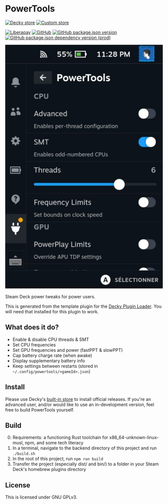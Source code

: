 # PowerTools

[![Decky store](https://img.shields.io/badge/dynamic/json?color=blue&label=release&query=%24%5B%3F%28%40.name%3D%3D%27PowerTools%27%29%5D.versions%5B0%5D.name&url=https%3A%2F%2Fplugins.deckbrew.xyz%2Fplugins&style=flat-square)](https://plugins.deckbrew.xyz/)
[![Custom store](https://img.shields.io/badge/dynamic/json?color=blue&label=preview&query=%24%5B%3F%28%40.name%3D%3D%27PowerTools%27%29%5D.versions%5B0%5D.name&url=https%3A%2F%2Fnot-decky-alpha.ngni.us%2Fplugins&style=flat-square)](https://github.com/NGnius/PowerTools/wiki)

[![Liberapay](https://img.shields.io/liberapay/patrons/NGnius?style=flat-square)](https://liberapay.com/NGnius)
[![GitHub](https://img.shields.io/github/license/NGnius/PowerTools?style=flat-square)](https://github.com/NGnius/PowerTools/blob/main/LICENSE)
[![GitHub package.json version](https://img.shields.io/github/package-json/v/NGnius/PowerTools?style=flat-square)](https://github.com/NGnius/PowerTools/blob/main/package.json)
[![GitHub package.json dependency version (prod)](https://img.shields.io/github/package-json/dependency-version/NGnius/PowerTools/decky-frontend-lib?style=flat-square)](https://github.com/NGnius/PowerTools/blob/main/pnpm-lock.yaml)

![plugin_demo](./assets/ui.png)

Steam Deck power tweaks for power users.

This is generated from the template plugin for the [Decky Plugin Loader](https://github.com/SteamDeckHomebrew/decky-loader).
You will need that installed for this plugin to work.

## What does it do?

- Enable & disable CPU threads & SMT
- Set CPU frequencies
- Set GPU frequencies and power (fastPPT & slowPPT)
- Cap battery charge rate (when awake)
- Display supplementary battery info
- Keep settings between restarts (stored in `~/.config/powertools/<gameId>.json`)

## Install

Please use Decky's [built-in store](https://beta.deckbrew.xyz/) to install official releases.
If you're an advanced user, and/or would like to use an in-development version, feel free to build PowerTools yourself.

## Build

0. Requirements: a functioning Rust toolchain for x86_64-unknown-linux-musl, npm, and some tech literacy
1. In a terminal, navigate to the backend directory of this project and run `./build.sh`
2. In the root of this project, run `npm run build`
3. Transfer the project (especially dist/ and bin/) to a folder in your Steam Deck's homebrew plugins directory

## License

This is licensed under GNU GPLv3.
